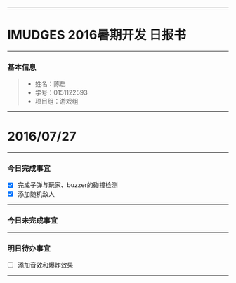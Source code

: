 -------
# IMUDGES 2016暑期开发 日报书
-------


### 基本信息
> * 姓名：陈启
> * 学号：0151122593
> * 项目组：游戏组

-------


# 2016/07/27

-------

### 今日完成事宜
- [x] 完成子弹与玩家、buzzer的碰撞检测
- [x] 添加随机敌人

-----
### 今日未完成事宜

------
### 明日待办事宜
- [ ] 添加音效和爆炸效果

-------
